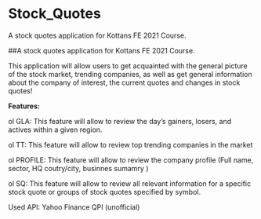 # Stock_Quotes
 A stock quotes application for Kottans FE 2021 Course.


##A stock quotes application for Kottans FE 2021 Course.



This application will allow users to get acquainted with the general picture of the stock market,
trending companies, as well as get general information about the company of interest,
the current quotes and changes in stock quotes!

**Features:**

ol GLA: This feature will allow to review the day’s gainers, losers, and actives within a given region.

ol TT: This feature will allow to review top trending companies in the market 

ol PROFILE: This feature will allow to review the company profile (Full name, sector, HQ coutry/city, businnes sumamry )

ol SQ: This feature will allow to review all relevant information for a specific stock quote or groups of stock quotes specified by symbol.


Used API: Yahoo Finance QPI (unofficial)
